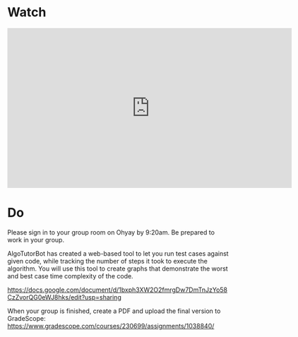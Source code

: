 ---
---

# Watch

<iframe width="644" height="362" src="https://www.youtube.com/embed/k2yIKzjz-eo" frameborder="0" allow="accelerometer; autoplay; clipboard-write; encrypted-media; gyroscope; picture-in-picture" allowfullscreen></iframe>

# Do

Please sign in to your group room on Ohyay by 9:20am. Be prepared to work in your group.

AlgoTutorBot has created a web-based tool to let you run test cases against given code, while tracking the number of steps it took to execute the algorithm. You will use this tool to create graphs that demonstrate the worst and best case time complexity of the code.

<https://docs.google.com/document/d/1bxph3XW2O2fmrgDw7DmTnJzYo58CzZvorQG0eWJ8hks/edit?usp=sharing>

When your group is finished, create a PDF and upload the final version to GradeScope: <https://www.gradescope.com/courses/230699/assignments/1038840/>